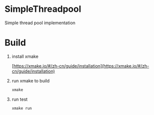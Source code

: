# SimpleThreadpool
Simple thread pool implementation

# Build

1. install xmake

   [https://xmake.io/#/zh-cn/guide/installation](https://xmake.io/#/zh-cn/guide/installation)

2. run xmake to build

   ```c
   xmake
   ```

3. run test

   ```c
   xmake run 
   ```

   

